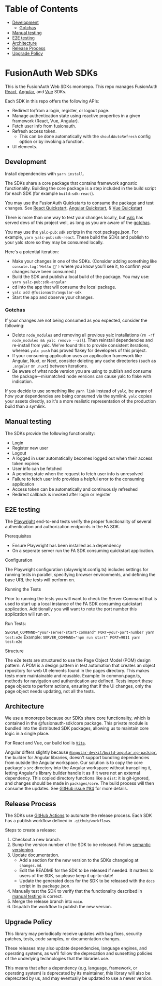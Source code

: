 # Table of Contents

- [Development](#development)
    - [Gotchas](#gotchas)
- [Manual testing](#manual-testing)
- [E2E testing](#e2e-testing)
- [Architecture](#architecture)
- [Release Process](#release-process)
- [Upgrade Policy](#upgrade-policy)

# FusionAuth Web SDKs

This is the FusionAuth Web SDKs monorepo. This repo manages FusionAuth [React](https://fusionauth.io/docs/sdks/react-sdk), [Angular](https://fusionauth.io/docs/sdks/angular-sdk), and [Vue](https://fusionauth.io/docs/sdks/vue-sdk) SDKs.

Each SDK in this repo offers the following APIs:
- Redirect to/from a login, register, or logout page.
- Manage authentication state using reactive properties in a given framework (React, Vue, Angular).
- Fetch user info from fusionauth.
- Refresh access token.
    - This can be done automatically with the `shouldAutoRefresh` config option or by invoking a function.
- UI elements.

## Development

Install dependencies with `yarn install`.

The SDKs share a core package that contains framework agnostic functionality. Building the core package is a step included in the build script for each SDK (for example `build:sdk-react`).

You may use the FusionAuth Quickstarts to consume the package and test changes. See [React Quickstart](https://fusionauth.io/docs/quickstarts/quickstart-javascript-react-web), [Angular Quickstart](https://fusionauth.io/docs/quickstarts/quickstart-javascript-angular-web), & [Vue Quickstart](https://fusionauth.io/docs/quickstarts/quickstart-javascript-vue-web)

There is more than one way to test your changes locally, but [yalc](https://github.com/wclr/yalc) has served devs of this project well, as long as you are aware of the [gotchas](#gotchas).

You may use the `yalc-pub:sdk` scripts in the root package.json. For example, `yarn yalc-pub:sdk-react`. These build the SDKs and publish to your yalc store so they may be consumed locally.

Here's a potential iteration:
- Make your changes in one of the SDKs. (Consider adding something like `console.log('Hello 👋')` where you know you’ll see it, to confirm your changes have been consumed.)
- Build the SDK and publish a local build of the package. You may use: `yarn yalc-pub:sdk-angular`
- cd into the app that will consume the local package.
- `yalc add @fusionauth/angular-sdk`
- Start the app and observe your changes.

### Gotchas

If your changes are not being consumed as you expected, consider the following:

- Delete `node_modules` and removing all previous yalc installations (`rm -rf node_modules && yalc remove --all`). Then reinstall dependencies and re-install from yalc. We've found this to provide consistent iterations, whereas `yalc push` has proved flakey for developers of this project.
- If your consuming application uses an application framework like Angular, Nuxt, or Next, consider deleting any cache directories (such as `.angular` or `.nuxt`) between iterations.
- Be aware of what node version you are using to publish and consume the package--mismatched node versions can cause yalc to flake with indication.

If you decide to use something like `yarn link` instead of `yalc`, be aware of how your dependencies are being consumed via the symlink. `yalc` copies your assets directly, so it's a more realistic representation of the production build than a symlink.

## Manual testing

The SDKs provide the following functionality:
- Login
- Register new user
- Logout
- A logged in user automatically becomes logged out when their access token expires
- User info can be fetched
- A pending state when the request to fetch user info is unresolved
- Failure to fetch user info provides a helpful error to the consuming application
- Access token can be automatically and continuously refreshed
- Redirect callback is invoked after login or register

## E2E testing
The [Playwright](https://playwright.dev/docs/intro) end-to-end tests verify the proper functionality of several authentication and authorization endpoints in the FA SDK.

Prerequisites
- Ensure Playwright has been installed as a dependency 
- On a seperate server run the FA SDK consuming quickstart application.

Configuration

The Playwright configuration (playwright.config.ts) includes settings for running tests in parallel, specifying browser environments, and defining the base URL the tests will perform on.

Running the Tests

Prior to running the tests you will want to check the Server Command that is used to start up a local instance of the FA SDK consuming quickstart application. Additionally you will want to note the port number this application will run on.

Run Tests:

`SERVER_COMMAND="your-server-start-command" PORT=your-port-number yarn test:e2e`
    Example: `SERVER_COMMAND="npm run start" PORT=9011 yarn test:e2e`

Structure

The e2e tests are structured to use the Page Object Model (POM) design pattern. A POM is a design pattern in test automation that creates an object repository for web UI elements found in the pages directory. This makes tests more maintainable and reusable. 
    Example: In common.page.ts, methods for navigation and authentication are defined.
Tests import these page objects to perform actions, ensuring that if the UI changes, only the page object needs updating, not all the tests.

## Architecture

We use a monorepo because our SDKs share core functionality, which is contained in the @fusionauth-sdk/core package. This private module is bundled into the distributed SDK packages, allowing us to maintain core logic in a single place.

For React and Vue, our build tool is [`Vite`](https://vitejs.dev/guide/).

Angular differs slightly because [`@angular-devkit/build-angular:ng-packagr`](https://github.com/ng-packagr/ng-packagr), the builder for Angular libraries, doesn't support bundling dependencies from outside the Angular workspace. Our solution is to copy the core package's `src` directory into the Angular workspace without transpiling it, letting Angular's library builder handle it as if it were not an external dependency. This copied directory functions like a `dist`: it is git-ignored, and changes should be made in `packages/core`. The build process will then consume the updates. See [GitHub issue #84](https://github.com/FusionAuth/fusionauth-javascript-sdk/issues/84) for more details.

## Release Process

The SDKs use [GitHub Actions](https://docs.github.com/en/actions) to automate the release process. Each SDK has a publish workflow defined in `.github/workflows`. 

Steps to create a release:
1. Checkout a new branch.
2. Bump the version number of the SDK to be released. Follow [semantic versioning](https://semver.org/).
3. Update documentation.
    - Add a section for the new version to the SDKs changelog at `changes.md`.
    - Edit the README for the SDK to be released if needed. It matters to users of the SDK, so please keep it up-to-date!
    - Update the generated docs for the SDK to be released with the `docs` script in its package.json.
4. Manually test the SDK to verify that the functionality described in [manual testing](#manual-testing) is correct.
5. Merge the release branch into `main`.
6. Dispatch the workflow to publish the new version.

## Upgrade Policy

This library may periodically receive updates with bug fixes, security patches, tests, code samples, or documentation changes.

These releases may also update dependencies, language engines, and operating systems, as we\'ll follow the deprecation and sunsetting policies of the underlying technologies that the libraries use.

This means that after a dependency (e.g. language, framework, or operating system) is deprecated by its maintainer, this library will also be deprecated by us, and may eventually be updated to use a newer version.
